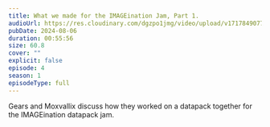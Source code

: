 ```yaml
---
title: What we made for the IMAGEination Jam, Part 1.
audioUrl: https://res.cloudinary.com/dgzpo1jmg/video/upload/v1717849077/Podcast/datapack-podcast-ep4_pjaqie.mp3
pubDate: 2024-08-06
duration: 00:55:56
size: 60.8
cover: ""
explicit: false
episode: 4
season: 1
episodeType: full
---
```

Gears and Moxvallix discuss how they worked on a datapack together for the IMAGEination datapack jam.